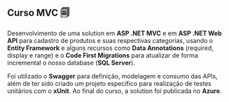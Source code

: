 ## Curso MVC 🗐

Desenvolvimento de uma solution em **ASP .NET MVC** e em **ASP .NET Web API** para cadastro de produtos e suas respectivas categorias, usando o **Entity Framework** e alguns recursos como **Data Annotations** (required, display e range) e o **Code First Migrations** para atualizar de forma incremental o nosso database (**SQL Server**). 

Foi utilizado o **Swagger** para definição, modelagem e consumo das APIs, além de ter sido criado um projeto específico para realização de testes unitários com o **xUnit**. Ao final do curso, a solution foi publicada no **Azure**. 

